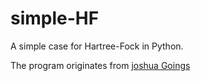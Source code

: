 # simple-HF
A simple case for Hartree-Fock in Python.

The program originates from [joshua Goings](http://joshuagoings.com/2013/04/24/hartree-fock-self-consistent-field-procedure/)
